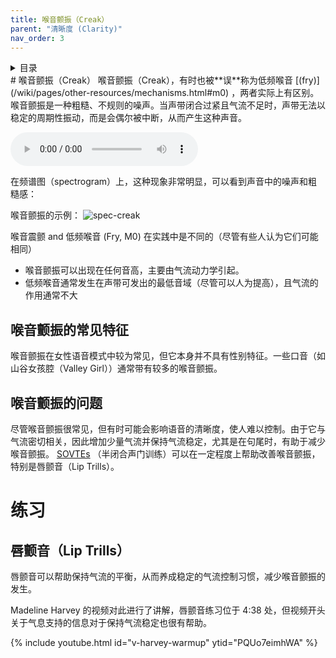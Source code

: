 ```yaml
---
title: 喉音颤振（Creak）
parent: "清晰度 (Clarity)"
nav_order: 3
---
```

<details closed markdown="block">
  <summary>
    目录
  </summary>
{: .text-delta }
1. TOC
{:toc}
</details>
# 喉音颤振（Creak）
喉音颤振（Creak），有时也被**误**称为低频喉音 [(fry)](/wiki/pages/other-resources/mechanisms.html#m0) ，两者实际上有区别。喉音颤振是一种粗糙、不规则的噪声。当声带闭合过紧且气流不足时，声带无法以稳定的周期性振动，而是会偶尔被中断，从而产生这种声音。

<audio controls> <source src="/audio/creak-example.ogg" type="audio/ogg"> 浏览器不支持声音元素 </audio>

在频谱图（spectrogram）上，这种现象非常明显，可以看到声音中的噪声和粗糙感：

喉音颤振的示例：
![spec-creak](/img/spec-creak.jpg)

喉音震颤 and 低频喉音 (Fry, M0) 在实践中是不同的（尽管有些人认为它们可能相同）
- 喉音颤振可以出现在任何音高，主要由气流动力学引起。
- 低频喉音通常发生在声带可发出的最低音域（尽管可以人为提高），且气流的作用通常不大

## 喉音颤振的常见特征
喉音颤振在女性语音模式中较为常见，但它本身并不具有性别特征。一些口音（如山谷女孩腔（Valley Girl））通常带有较多的喉音颤振。

## 喉音颤振的问题
尽管喉音颤振很常见，但有时可能会影响语音的清晰度，使人难以控制。由于它与气流密切相关，因此增加少量气流并保持气流稳定，尤其是在句尾时，有助于减少喉音颤振。 [SOVTEs](/wiki/pages/other-resources/SOVTE) （半闭合声门训练）可以在一定程度上帮助改善喉音颤振，特别是唇颤音（Lip Trills）。

# 练习
## 唇颤音（Lip Trills）
唇颤音可以帮助保持气流的平衡，从而养成稳定的气流控制习惯，减少喉音颤振的发生。

Madeline Harvey 的视频对此进行了讲解，唇颤音练习位于 4:38 处，但视频开头关于气息支持的信息对于保持气流稳定也很有帮助。

{% include youtube.html id="v-harvey-warmup" ytid="PQUo7eimhWA" %}

